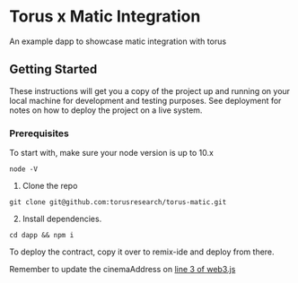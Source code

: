# Torus x Matic Integration

An example dapp to showcase matic integration with torus

## Getting Started

These instructions will get you a copy of the project up and running on your local machine for development and testing purposes. See deployment for notes on how to deploy the project on a live system.

### Prerequisites

To start with, make sure your node version is up to 10.x

```
node -V
```

1. Clone the repo

```
git clone git@github.com:torusresearch/torus-matic.git
```

2. Install dependencies.

```
cd dapp && npm i
```

To deploy the contract, copy it over to remix-ide and deploy from there.

Remember to update the cinemaAddress on [line 3 of web3.js](/dapp/src/helpers/web3.js)
